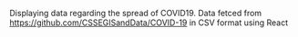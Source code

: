 Displaying data regarding the spread of COVID19. Data fetced from https://github.com/CSSEGISandData/COVID-19 in CSV format using React
